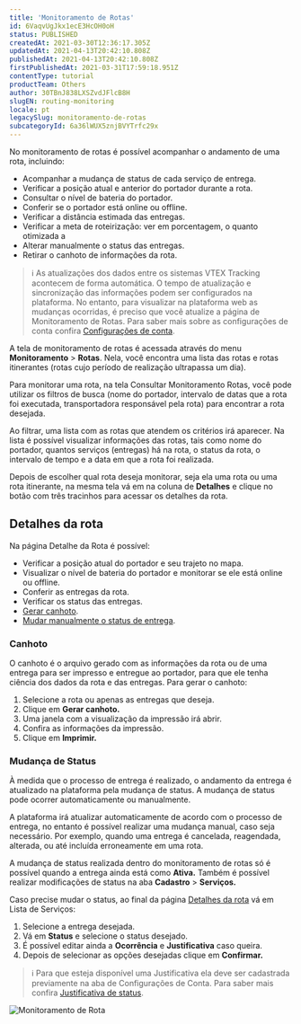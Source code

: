 ```yaml
---
title: 'Monitoramento de Rotas'
id: 6VaqvUgJkx1ecE3HcOH0oH
status: PUBLISHED
createdAt: 2021-03-30T12:36:17.305Z
updatedAt: 2021-04-13T20:42:10.808Z
publishedAt: 2021-04-13T20:42:10.808Z
firstPublishedAt: 2021-03-31T17:59:18.951Z
contentType: tutorial
productTeam: Others
author: 30TBnJ838LXSZvdJFlcB8H
slugEN: routing-monitoring
locale: pt
legacySlug: monitoramento-de-rotas
subcategoryId: 6a36lWUX5znjBVYTrfc29x
---
```



No monitoramento de rotas é possível acompanhar o andamento de uma rota, incluindo:

*   Acompanhar a mudança de status de cada serviço de entrega.
*   Verificar a posição atual e anterior do portador durante a rota.
*   Consultar o nível de bateria do portador.
*   Conferir se o portador está online ou offline.
*   Verificar a distância estimada das entregas.
*   Verificar a meta de roteirização: ver em porcentagem, o quanto otimizada a 
*   Alterar manualmente o status das entregas.
*   Retirar o canhoto de informações da rota.

>ℹ️ As atualizações dos dados entre os sistemas VTEX Tracking acontecem de forma automática. O tempo de atualização e sincronização das informações podem ser configurados na plataforma. No entanto, para visualizar na plataforma web as mudanças ocorridas, é preciso que você atualize a página de Monitoramento de Rotas. Para saber mais sobre as configurações de conta confira [Configurações de conta](https://help.vtex.com/pt/subcategory/vtex-tracking--7yiFRk9TGfMNeyhT83UljP).

A tela de monitoramento de rotas é acessada através do menu **Monitoramento** > **Rotas**. Nela, você encontra uma lista das rotas e rotas itinerantes (rotas cujo período de realização ultrapassa um dia). 

Para monitorar uma rota, na tela Consultar Monitoramento Rotas, você pode utilizar os filtros de busca (nome do portador, intervalo de datas que a rota foi executada, transportadora responsável pela rota) para encontrar a rota desejada.

Ao filtrar, uma lista com as rotas que atendem os critérios irá aparecer. Na lista é possível visualizar informações das rotas, tais como nome do portador, quantos serviços (entregas) há na rota, o status da rota, o intervalo de tempo e a data em que a rota foi realizada. 

Depois de escolher qual rota deseja monitorar, seja ela uma rota ou uma rota itinerante, na mesma tela vá em na coluna de **Detalhes** e clique no botão com três tracinhos para acessar os detalhes da rota.

## Detalhes da rota

Na página Detalhe da Rota é possível:

*   Verificar a posição atual do portador e seu trajeto no mapa.
*   Visualizar o nível de bateria do portador e monitorar se ele está online ou offline.
*   Conferir as entregas da rota.
*   Verificar os status das entregas.
*   [Gerar canhoto](#canhoto).
*   [Mudar manualmente o status de entrega](#mudanca-de-status).

### Canhoto

O canhoto é o arquivo gerado com as informações da rota ou de uma entrega para ser impresso e entregue ao portador, para que ele tenha ciência dos dados da rota e das entregas. Para gerar o canhoto:

1. Selecione a rota ou apenas as entregas que deseja.
2. Clique em **Gerar canhoto.**
3. Uma janela com a visualização da impressão irá abrir.
4. Confira as informações da impressão.
5. Clique em **Imprimir.**

### Mudança de Status

À medida que o processo de entrega é realizado, o andamento da entrega é atualizado na plataforma pela mudança de status. A mudança de status pode ocorrer automaticamente ou manualmente. 

A plataforma irá atualizar automaticamente de acordo com o processo de entrega, no entanto é possível realizar uma mudança manual, caso seja necessário. Por exemplo, quando uma entrega é cancelada, reagendada, alterada, ou até incluída erroneamente em uma rota.

A mudança de status realizada dentro do monitoramento de rotas só é possível quando a entrega ainda está como **Ativa.** Também é possível realizar modificações de status na aba **Cadastro** > **Serviços.**

Caso precise mudar o status, ao final da página [Detalhes da rota](#detalhes-da-rota) vá em Lista de Serviços:

1. Selecione a entrega desejada.
2. Vá em **Status** e selecione o status desejado.
3. É possível editar ainda a **Ocorrência** e **Justificativa** caso queira.
4. Depois de selecionar as opções desejadas clique em **Confirmar.**

>ℹ️ Para que esteja disponível uma Justificativa ela deve ser cadastrada previamente na aba de Configurações de Conta. Para saber mais confira [Justificativa de status](https://help.vtex.com/pt/tutorial/justificativa-de-status-vtex-tracking--4shboc7h5XPUpA8TQzXPRG).

![Monitoramento de Rota](https://images.ctfassets.net/alneenqid6w5/3cHz27dvHjO7ObLDxJTIuc/01103e99a288ab15935a7b453487fd7c/Monitoramento_Rota.gif)
